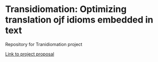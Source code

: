 # Transidiomation: Optimizing translation ojf idioms embedded in text
Repository for Tranidiomation project

[Link to project proposal]()